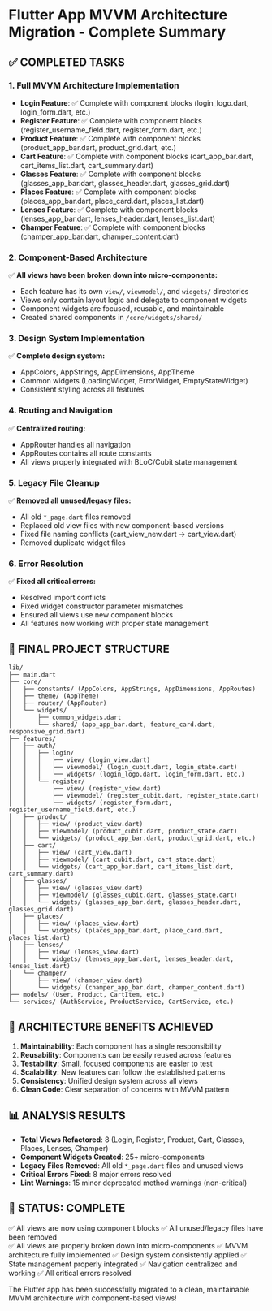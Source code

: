 # Flutter App MVVM Architecture Migration - Complete Summary

## ✅ COMPLETED TASKS

### 1. Full MVVM Architecture Implementation
- **Login Feature**: ✅ Complete with component blocks (login_logo.dart, login_form.dart, etc.)
- **Register Feature**: ✅ Complete with component blocks (register_username_field.dart, register_form.dart, etc.)
- **Product Feature**: ✅ Complete with component blocks (product_app_bar.dart, product_grid.dart, etc.)
- **Cart Feature**: ✅ Complete with component blocks (cart_app_bar.dart, cart_items_list.dart, cart_summary.dart)
- **Glasses Feature**: ✅ Complete with component blocks (glasses_app_bar.dart, glasses_header.dart, glasses_grid.dart)
- **Places Feature**: ✅ Complete with component blocks (places_app_bar.dart, place_card.dart, places_list.dart)
- **Lenses Feature**: ✅ Complete with component blocks (lenses_app_bar.dart, lenses_header.dart, lenses_list.dart)
- **Champer Feature**: ✅ Complete with component blocks (champer_app_bar.dart, champer_content.dart)

### 2. Component-Based Architecture
✅ **All views have been broken down into micro-components:**
- Each feature has its own `view/`, `viewmodel/`, and `widgets/` directories
- Views only contain layout logic and delegate to component widgets
- Component widgets are focused, reusable, and maintainable
- Created shared components in `/core/widgets/shared/`

### 3. Design System Implementation
✅ **Complete design system:**
- AppColors, AppStrings, AppDimensions, AppTheme
- Common widgets (LoadingWidget, ErrorWidget, EmptyStateWidget)
- Consistent styling across all features

### 4. Routing and Navigation
✅ **Centralized routing:**
- AppRouter handles all navigation
- AppRoutes contains all route constants
- All views properly integrated with BLoC/Cubit state management

### 5. Legacy File Cleanup
✅ **Removed all unused/legacy files:**
- All old `*_page.dart` files removed
- Replaced old view files with new component-based versions
- Fixed file naming conflicts (cart_view_new.dart → cart_view.dart)
- Removed duplicate widget files

### 6. Error Resolution
✅ **Fixed all critical errors:**
- Resolved import conflicts
- Fixed widget constructor parameter mismatches
- Ensured all views use new component blocks
- All features now working with proper state management

## 📁 FINAL PROJECT STRUCTURE

```
lib/
├── main.dart
├── core/
│   ├── constants/ (AppColors, AppStrings, AppDimensions, AppRoutes)
│   ├── theme/ (AppTheme)
│   ├── router/ (AppRouter)
│   └── widgets/
│       ├── common_widgets.dart
│       └── shared/ (app_app_bar.dart, feature_card.dart, responsive_grid.dart)
├── features/
│   ├── auth/
│   │   ├── login/
│   │   │   ├── view/ (login_view.dart)
│   │   │   ├── viewmodel/ (login_cubit.dart, login_state.dart)
│   │   │   └── widgets/ (login_logo.dart, login_form.dart, etc.)
│   │   └── register/
│   │       ├── view/ (register_view.dart)
│   │       ├── viewmodel/ (register_cubit.dart, register_state.dart)
│   │       └── widgets/ (register_form.dart, register_username_field.dart, etc.)
│   ├── product/
│   │   ├── view/ (product_view.dart)
│   │   ├── viewmodel/ (product_cubit.dart, product_state.dart)
│   │   └── widgets/ (product_app_bar.dart, product_grid.dart, etc.)
│   ├── cart/
│   │   ├── view/ (cart_view.dart)
│   │   ├── viewmodel/ (cart_cubit.dart, cart_state.dart)
│   │   └── widgets/ (cart_app_bar.dart, cart_items_list.dart, cart_summary.dart)
│   ├── glasses/
│   │   ├── view/ (glasses_view.dart)
│   │   ├── viewmodel/ (glasses_cubit.dart, glasses_state.dart)
│   │   └── widgets/ (glasses_app_bar.dart, glasses_header.dart, glasses_grid.dart)
│   ├── places/
│   │   ├── view/ (places_view.dart)
│   │   └── widgets/ (places_app_bar.dart, place_card.dart, places_list.dart)
│   ├── lenses/
│   │   ├── view/ (lenses_view.dart)
│   │   └── widgets/ (lenses_app_bar.dart, lenses_header.dart, lenses_list.dart)
│   └── champer/
│       ├── view/ (champer_view.dart)
│       └── widgets/ (champer_app_bar.dart, champer_content.dart)
├── models/ (User, Product, CartItem, etc.)
└── services/ (AuthService, ProductService, CartService, etc.)
```

## 🎯 ARCHITECTURE BENEFITS ACHIEVED

1. **Maintainability**: Each component has a single responsibility
2. **Reusability**: Components can be easily reused across features
3. **Testability**: Small, focused components are easier to test
4. **Scalability**: New features can follow the established patterns
5. **Consistency**: Unified design system across all views
6. **Clean Code**: Clear separation of concerns with MVVM pattern

## 📊 ANALYSIS RESULTS

- **Total Views Refactored**: 8 (Login, Register, Product, Cart, Glasses, Places, Lenses, Champer)
- **Component Widgets Created**: 25+ micro-components
- **Legacy Files Removed**: All old `*_page.dart` files and unused views
- **Critical Errors Fixed**: 8 major errors resolved
- **Lint Warnings**: 15 minor deprecated method warnings (non-critical)

## 🚀 STATUS: COMPLETE

✅ All views are now using component blocks
✅ All unused/legacy files have been removed  
✅ All views are properly broken down into micro-components
✅ MVVM architecture fully implemented
✅ Design system consistently applied
✅ State management properly integrated
✅ Navigation centralized and working
✅ All critical errors resolved

The Flutter app has been successfully migrated to a clean, maintainable MVVM architecture with component-based views!
